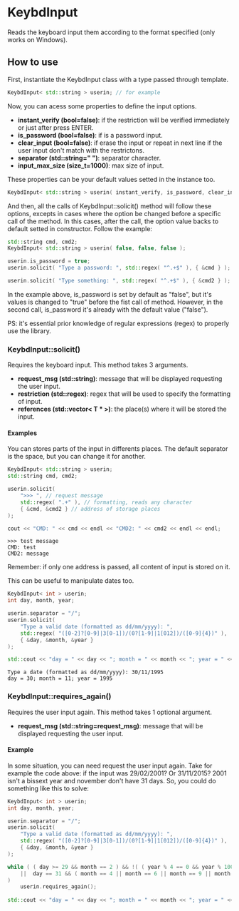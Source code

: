 # KeybdInput
Reads the keyboard input them according to the format specified (only works on Windows).

## How to use
First, instantiate the KeybdInput class with a type passed through template.

```cpp
KeybdInput< std::string > userin; // for example
```

Now, you can acess some properties to define the input options.

- **instant_verify (bool=false)**: if the restriction will be verified immediately or just after press ENTER.
- **is_password (bool=false)**: if is a password input.
- **clear_input (bool=false)**: if erase the input or repeat in next line if the user input don't match with the restrictons. 
- **separator (std::string=" ")**: separator character.
- **input_max_size (size_t=1000)**: max size of input.

These properties can be your default values setted in the instance too.

```cpp
KeybdInput< std::string > userin( instant_verify, is_password, clear_input, separator, input_max_size );
```

And then, all the calls of KeybdInput::solicit() method will follow these options, excepts in cases where the option be changed before a specific call of the method. In this cases, after the call, the option value backs to default setted in constructor. Follow the example:

```cpp
std::string cmd, cmd2;
KeybdInput< std::string > userin( false, false, false );

userin.is_password = true;
userin.solicit( "Type a password: ", std::regex( "^.+$" ), { &cmd } );

userin.solicit( "Type something: ", std::regex( "^.+$" ), { &cmd2 } );
```

In the example above, is_password is set by default as "false", but it's values is changed to "true" before the fist call of method. However, in the second call, is_password it's already with the default value ("false").

PS: it's essential prior knowledge of regular expressions (regex) to properly use the library.

### KeybdInput::solicit()
Requires the keyboard input. This method takes 3 arguments.

- **request_msg (std::string)**: message that will be displayed requesting the user input.
- **restriction (std::regex)**: regex that will be used to specify the formatting of input.
- **references (std::vector< T * >)**: the place(s) where it will be stored the input.

#### Examples
You can stores parts of the input in differents places. The default separator is the space, but you can change it for another. 

```cpp
KeybdInput< std::string > userin;
std::string cmd, cmd2;

userin.solicit( 
	">>> ", // request message
	std::regex( ".+" ), // formatting, reads any character 
	{ &cmd, &cmd2 } // address of storage places
);

cout << "CMD: " << cmd << endl << "CMD2: " << cmd2 << endl << endl;
```

```
>>> test message
CMD: test
CMD2: message
```

Remember: if only one address is passed, all content of input is stored on it.

This can be useful to manipulate dates too.

```cpp
KeybdInput< int > userin;
int day, month, year;

userin.separator = "/";
userin.solicit(
	"Type a valid date (formatted as dd/mm/yyyy): ",
	std::regex( "([0-2]?[0-9]|3[0-1])/(0?[1-9]|1[012])/([0-9]{4})" ),
	{ &day, &month, &year }
);

std::cout << "day = " << day << "; month = " << month << "; year = " << year << std::endl;
```

```
Type a date (formatted as dd/mm/yyyy): 30/11/1995
day = 30; month = 11; year = 1995
```

### KeybdInput::requires_again()
Requires the user input again. This method takes 1 optional argument.

- **request_msg (std::string=request_msg)**: message that will be displayed requesting the user input.

#### Example
In some situation, you can need request the user input again. Take for example the code above: if the input was 29/02/2001? Or 31/11/2015? 2001 isn't a bissext year and november don't have 31 days. So, you could do something like this to solve:

```cpp
KeybdInput< int > userin;
int day, month, year;

userin.separator = "/";
userin.solicit(
	"Type a valid date (formatted as dd/mm/yyyy): ",
	std::regex( "([0-2]?[0-9]|3[0-1])/(0?[1-9]|1[012])/([0-9]{4})" ),
	{ &day, &month, &year }
);

while ( ( day >= 29 && month == 2 ) && !( ( year % 4 == 0 && year % 100 != 0 ) || year % 400 == 0 )
	||  day == 31 && ( month == 4 || month == 6 || month == 9 || month == 11 )
)
	userin.requires_again();
	
std::cout << "day = " << day << "; month = " << month << "; year = " << year << std::endl;
```
